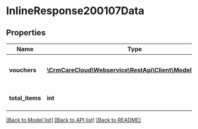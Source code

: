 # InlineResponse200107Data

## Properties
Name | Type | Description | Notes
------------ | ------------- | ------------- | -------------
**vouchers** | [**\CrmCareCloud\Webservice\RestApi\Client\Model\Voucher[]**](Voucher.md) | List of vouchers tied to a reward | [optional] 
**total_items** | **int** | Count of all found vouchers | [optional] 

[[Back to Model list]](../../README.md#documentation-for-models) [[Back to API list]](../../README.md#documentation-for-api-endpoints) [[Back to README]](../../README.md)

